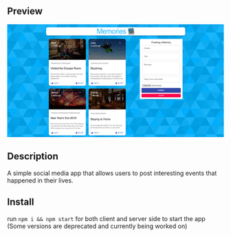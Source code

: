 ## Preview
<img src="assets/sample.png" alt="Preview">

## Description
A simple social media app that allows users to post interesting events that happened in their lives.

## Install
run `npm i && npm start` for both client and server side to start the app
(Some versions are deprecated and currently being worked on)
